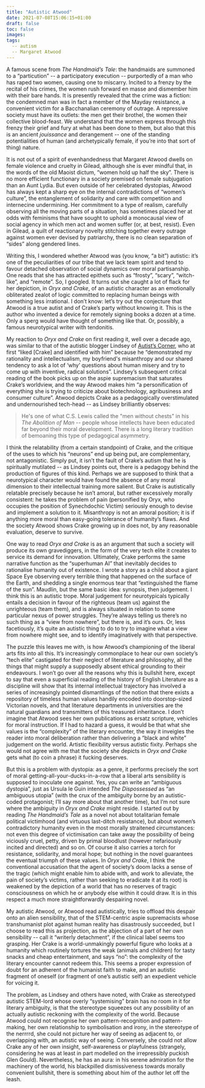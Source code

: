```yaml
---
title: "Autistic Atwood"
date: 2021-07-08T15:06:15+01:00
draft: false
toc: false
images:
tags: 
  -- autism
  -- Margaret Atwood
---
```

A famous scene from _The Handmaid’s Tale_: the handmaids are summoned to a “particution” -- a participatory execution -- purportedly of a man who has raped two women, causing one to miscarry. Incited to a frenzy by the recital of his crimes, the women rush forward en masse and dismember him with their bare hands. It is presently revealed that the crime was a fiction: the condemned man was in fact a member of the Mayday resistance, a convenient victim for a Bacchanalian ceremony of outrage. A repressive society must have its outlets: the men get their brothel, the women their collective blood-feast. We understand that the women express through this frenzy their grief and fury at what has been done to them, but also that this is an ancient _jouissance_ and derangement -- one of the standing potentialities of human (and archetypically female, if you’re into that sort of thing) nature.

It is not out of a spirit of evenhandedness that Margaret Atwood dwells on female violence and cruelty in Gilead, although she is ever mindful that, in the words of the old Maoist dictum, “women hold up half the sky”. There is no more efficient functionary in a society premised on female subjugation than an Aunt Lydia. But even outside of her celebrated dystopias, Atwood has always kept a sharp eye on the internal contradictions of “women’s culture”, the entanglement of solidarity and care with competition and internecine undermining. Her commitment to a type of realism, carefully observing all the moving parts of a situation, has sometimes placed her at odds with feminisms that have sought to uphold a monocausal view of social agency in which men act and women suffer (or, at best, resist). Even in Gilead, a quilt of reactionary novelty stitching together every outrage against women ever devised by patriarchy, there is no clean separation of “sides” along gendered lines.

Writing this, I wondered whether Atwood was (you know, “a bit”) autistic: it’s one of the peculiarities of our tribe that we lack team spirit and tend to favour detached observation of social dynamics over moral partisanship. One reads that she has attracted epithets such as “frosty”, “scary”, “witch-like”, and “remote”. So, I googled. It turns out she caught a lot of flack for her depiction, in _Oryx and Crake_, of an autistic character as an emotionally obliterated zealot of logic committed to replacing human beings with something less irrational. I don’t know: let’s try out the conjecture that Atwood is a true autist and of Crake’s party without knowing it. This is the author who invented a device for remotely signing books a dozen at a time. Only a sperg would have thought of something like that. Or, possibly, a famous neurotypical writer with tendonitis.

My reaction to _Oryx and Crake_ on first reading it, well over a decade ago, was similar to that of the autistic blogger Lindsey of [Autist’s Corner](http://autistscorner.blogspot.com/2008/08/metaphor-at-expense-of-characterization.html), who at first “liked \[Crake\] and identified with him” because he “demonstrated my rationality and intellectualism, my boyfriend's misanthropy and our shared tendency to ask a lot of ‘why’ questions about human misery and try to come up with inventive, radical solutions”. Lindsey’s subsequent critical reading of the book picks up on the aspie supremacism that saturates Crake’s worldview, and the way Atwood makes him “a personification of everything she is trying to criticize about biotechnology, agribusiness and consumer culture”. Atwood depicts Crake as a pedagogically overstimulated and undernourished tech-head -- as Lindsey brilliantly observes:

> He's one of what C.S. Lewis called the "men without chests" in his _The Abolition of Man_ -- people whose intellects have been educated far beyond their moral development. There is a long literary tradition of bemoaning this type of pedagogical asymmetry.

I think the relatability (from a certain standpoint) of Crake, and the critique of the uses to which his “neurons” end up being put, are complementary, not antagonistic. Simply put, it isn’t the fault of Crake’s autism that he is spiritually mutilated -- as Lindsey points out, there is a pedagogy behind the production of figures of this kind. Perhaps we are supposed to think that a neurotypical character would have found the absence of any moral dimension to their intellectual training more salient. But Crake is autistically relatable precisely because he isn’t amoral, but rather excessively morally consistent: he takes the problem of pain (personified by Oryx, who occupies the position of Synechdochic Victim) seriously enough to devise and implement a solution to it. Misanthropy is not an amoral position; it is if anything more moral than easy-going tolerance of humanity’s flaws. And the society Atwood shows Crake growing up in does not, by any reasonable evaluation, deserve to survive.

One way to read _Oryx and Crake_ is as an argument that such a society will produce its own gravediggers, in the form of the very tech elite it creates to service its demand for innovation. Ultimately, Crake performs the same narrative function as the “superhuman AI” that inevitably decides to rationalise humanity out of existence. I wrote a story as a child about a giant Space Eye observing every terrible thing that happened on the surface of the Earth, and shedding a single enormous tear that “extinguished the flame of the sun”. Maudlin, but the same basic idea: synopsis, then judgement. I think this is an autistic trope. Moral judgement for neurotypicals typically entails a decision in favour of the righteous (team us) against the unrighteous (team them), and is always situated in relation to some particular nexus of power struggles. They’re always telling us there’s no such thing as a “view from nowhere”, but there is, and it’s ours. Or, less facetiously, it’s quite an autistic thing to do to try to imagine what a view from nowhere might see, and to identify imaginatively with that perspective.

The puzzle this leaves me with, is how Atwood’s championing of the liberal arts fits into all this. It’s increasingly commonplace to hear our own society’s “tech elite” castigated for their neglect of literature and philosophy, all the things that might supply a supposedly absent ethical grounding to their endeavours. I won’t go over all the reasons why this is bullshit here, except to say that even a superficial reading of the history of English Literature as a discipline will show that its internal intellectual trajectory has involved a series of increasingly pointed dismantlings of the notion that there exists a repository of timeless human values handily encoded into doorstop-sized Victorian novels, and that literature departments in universities are the natural guardians and transmitters of this treasured inheritance. I don’t imagine that Atwood sees her own publications as ersatz scripture, vehicles for moral instruction. If I had to hazard a guess, it would be that what she values is the “complexity” of the literary encounter, the way it inveigles the reader into moral deliberation rather than delivering a “black and white” judgement on the world. Artistic flexibility versus autistic fixity. Perhaps she would not agree with me that the society she depicts in _Oryx and Crake_ gets what (to coin a phrase) it fucking deserves.

But this is a problem with dystopia: as a genre, it performs precisely the sort of moral getting-all-your-ducks-in-a-row that a liberal arts sensibility is supposed to inoculate one against. Yes, you can write an “ambiguous dystopia”, just as Ursula le Guin intended _The Dispossessed_ as “an ambiguous utopia” (with the crux of the ambiguity borne by an autistic-coded protagonist; I’ll say more about that another time), but I’m not sure where the ambiguity in _Oryx and Crake_ might reside. I started out by reading _The Handmaid’s Tale_ as a novel not about totalitarian female political victimhood (and virtuous last-ditch resistance), but about women’s contradictory humanity even in the most morally straitened circumstances: not even this degree of victimisation can take away the possibility of being viciously cruel, petty, driven by primal bloodlust (however nefariously incited and directed) and so on. Of course it also carries a torch for resistance, solidarity, and moral hope; but nothing in the novel guarantees the eventual triumph of these values. In _Oryx and Crake_, I think the conventional accusation that the agent of society’s doom lacks a sense of the tragic (which might enable him to abide with, and work to alleviate, the pain of society’s victims, rather than seeking to eradicate it at its root) is weakened by the depiction of a world that has no reserves of tragic consciousness on which he or anybody else within it could draw. It is in this respect a much more straightforwardly despairing novel.

My autistic Atwood, or Atwood read autistically, tries to offload this despair onto an alien sensibility, that of the STEM-centric aspie supremacists whose transhumanist plot against human reality has disastrously succeeded, but I choose to read this as projection, as the abjection of a part of her own sensibility -- call it “writerly detachment”, if the clinical label seems too grasping. Her Crake is a world-unmakingly powerful figure who looks at a humanity which routinely tortures the weak (animals and children) for tasty snacks and cheap entertainment, and says “no”: the complexity of the literary encounter cannot redeem this. This seems a proper expression of doubt for an adherent of the humanist faith to make, and an autistic fragment of oneself (or fragment of one’s autistic self) an expedient vehicle for voicing it.

The problem, as Lindsey and others have noted, with Crake as stereotyped autistic STEM-lord whose overly “systemising” brain has no room in it for literary ambiguity, is that the stereotype squeezes out any possibility of an actually autistic reckoning with the complexity of the world. Because Atwood could not recognise her own pattern-recognition and pattern-making, her own relationship to symbolisation and irony, in the stereotype of the nerrrrd, she could not picture her way of seeing as adjacent to, or overlapping with, an autistic way of seeing. Conversely, she could not allow Crake any of her own insight, self-awareness or playfulness (strangely, considering he was at least in part modelled on the irrepressibly puckish Glen Gould). Nevertheless, he has an aura: in his serene admiration for the machinery of the world, his blackpilled dismissiveness towards morally convenient bullshit, there is something about him of the author let off the leash.

